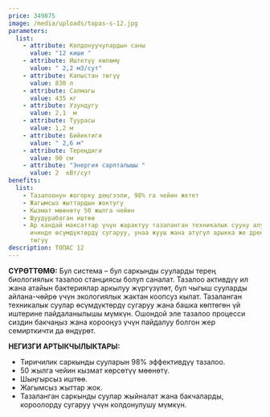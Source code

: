 ```yaml
---
price: 349875
image: /media/uploads/topas-s-12.jpg
parameters:
  list:
    - attribute: Колдонуучулардын саны
      value: "12 киши "
    - attribute: Иштетүү көлөмү
      value: " 2,2 м3/сут"
    - attribute: Капыстан төгүү
      value: 830 л
    - attribute: Салмагы
      value: 435 кг
    - attribute: Узундугу
      value: 2,1  м
    - attribute: Туурасы
      value: 1,2 м
    - attribute: Бийиктиги
      value: " 2,6 м"
    - attribute: Тереңдиги
      value: 90 см
    - attribute: "Энергия сарпталышы "
      value: 2  кВт/сут
benefits:
  list:
    - Тазалоонун жогорку деңгээли, 98% га чейин жетет
    - Жагымсыз жыттардын жоктугу
    - Кызмат мөөнөтү 50 жылга чейин
    - Шуудурабаган иштөө
    - Ар кандай максаттар үчүн жарактуу тазаланган техникалык сууну алуу, анын
      ичинде өсүмдүктөрдү сугаруу, унаа жууш жана атүгүл арыкка же дренажга
      төгүү
description: ТОПАС 12
---
```



**СҮРӨТТӨМӨ:**
Бул система – бул саркынды сууларды терең биологиялык тазалоо станциясы болуп саналат. Тазалоо активдүү ил жана атайын бактериялар аркылуу жүргүзүлөт, бул чыгыш сууларды айлана-чөйрө үчүн экологиялык жактан коопсуз кылат.
Тазаланган техникалык суулар өсүмдүктөрдү сугаруу жана башка көптөгөн үй иштерине пайдаланылышы мүмкүн. Ошондой эле тазалоо процесси сиздин бакчаңыз жана корооңуз үчүн пайдалуу болгон жер семирткичти да өндүрөт.

**НЕГИЗГИ АРТЫКЧЫЛЫКТАРЫ:**

* Тиричилик саркынды сууларын 98% эффективдүү тазалоо.
* 50 жылга чейин кызмат көрсөтүү мөөнөтү.
* Шыңгырсыз иштөө.
* Жагымсыз жыттар жок.
* Тазаланган саркынды суулар жыйналат жана бакчаларды, короолорду сугаруу үчүн колдонулушу мүмкүн.
